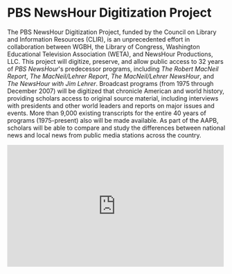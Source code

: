 # PBS NewsHour Digitization Project

The PBS NewsHour Digitization Project, funded by the Council on Library and Information Resources (CLIR), is an unprecedented 
effort in collaboration between WGBH, the Library of Congress, Washington Educational Television Association (WETA), and NewsHour 
Productions, LLC. This project will digitize, preserve, and allow public access to 32 years of *PBS NewsHour*'s predecessor programs, 
including *The Robert MacNeil Report*, *The MacNeil/Lehrer Report*, *The MacNeil/Lehrer NewsHour*, and *The NewsHour with Jim Lehrer*. 
Broadcast programs (from 1975 through December 2007) will be digitized that chronicle American and world history, providing scholars 
access to original source material, including interviews with presidents and other world leaders and reports on major issues and events. 
More than 9,000 existing transcripts for the entire 40 years of programs (1975-present) also will be made available. As part of the 
AAPB, scholars will be able to compare and study the differences between national news and local news from public media stations across 
the country.

 <iframe src="https://player.vimeo.com/video/157433062" width="500" height="281" frameborder="0" webkitallowfullscreen mozallowfullscreen allowfullscreen></iframe>

